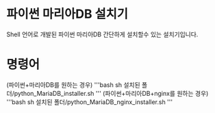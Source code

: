 # 파이썬 마리아DB 설치기
Shell 언어로 개발된 파이썬 마리아DB 간단하게 설치할수 있는 설치기입니다.
# 명령어
(파이썬+마리아DB를 원하는 경우)
'''bash
sh 설치된 폴더/python_MariaDB_installer.sh
'''
(파이썬+마리아DB+nginx를 원하는 경우)
'''bash
sh 설치된 폴더/python_MariaDB_nginx_installer.sh
'''
